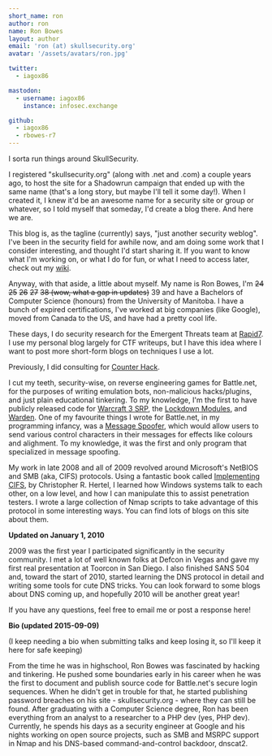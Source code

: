 ```yaml
---
short_name: ron
author: ron
name: Ron Bowes
layout: author
email: 'ron (at) skullsecurity.org'
avatar: '/assets/avatars/ron.jpg'

twitter: 
  - iagox86

mastodon: 
  - username: iagox86
    instance: infosec.exchange

github:
  - iagox86
  - rbowes-r7
---
```


I sorta run things around SkullSecurity.

<!--more-->

I registered "skullsecurity.org" (along with .net and .com) a couple years ago, to host the site for a Shadowrun campaign that ended up with the same name (that's a long story, but maybe I'll tell it some day!). When I created it, I knew it'd be an awesome name for a security site or group or whatever, so I told myself that someday, I'd create a blog there. And here we are.

This blog is, as the tagline (currently) says, "just another security weblog". I've been in the security field for awhile now, and am doing some work that I consider interesting, and thought I'd start sharing it. If you want to know what I'm working on, or what I do for fun, or what I need to access later, check out my <a title="Wiki" href="http://www.skullsecurity.org/wiki">wiki</a>.

Anyway, with that aside, a little about myself. My name is Ron Bowes, I'm <s>24</s> <s>25</s> <s>26</s> <s>27</s> <s>38 (wow, what a gap in updates)</s> 39 and have a Bachelors of Computer Science (honours) from the University of Manitoba. I have a bunch of expired certifications, I've worked at big companies (like Google), moved from Canada to the US, and have had a pretty cool life.

These days, I do security research for the Emergent Threats team at <a href="https://rapid7.com">Rapid7</a>. I use my personal blog largely for CTF writeups, but I have this idea where I want to post more short-form blogs on techniques I use a lot.

Previously, I did consulting for <a href="https://counterhack.com">Counter Hack</a>.

I cut my teeth, security-wise, on reverse engineering games for Battle.net, for the purposes of writing emulation bots, non-malicious hacks/plugins, and just plain educational tinkering. To my knowledge, I'm the first to have publicly released code for <a href="http://www.skullsecurity.org/wiki/index.php/SRP">Warcraft 3 SRP</a>, the <a href="http://www.skullsecurity.org/wiki/index.php/Lockdown">Lockdown Modules</a>, and <a href="http://www.skullsecurity.org/wiki/index.php/Starcraft_Warden">Warden</a>. One of my favourite things I wrote for Battle.net, in my programming infancy, was a <a href="http://www.skullsecurity.org/wiki/index.php/MessageSpoofer">Message Spoofer</a>, which would allow users to send various control characters in their messages for effects like colours and alighment. To my knowledge, it was the first and only program that specialized in message spoofing.

My work in late 2008 and all of 2009 revolved around Microsoft's NetBIOS and SMB (aka, CIFS) protocols. Using a fantastic book called <a href="http://www.ubiqx.org/cifs/">Implementing CIFS</a>, by Christopher R. Hertel, I learned how Windows systems talk to each other, on a low level, and how I can manipulate this to assist penetration testers. I wrote a large collection of Nmap scripts to take advantage of this protocol in some interesting ways. You can find lots of blogs on this site about them.

<strong>Updated on January 1, 2010</strong>

2009 was the first year I participated significantly in the security community.
I met a lot of well known folks at Defcon in Vegas and gave my first real presentation at Toorcon in San Diego. I also finished SANS 504 and, toward the start of 2010, started learning the DNS protocol in detail and writing some tools for cute DNS tricks. You can look forward to some blogs about DNS coming up, and hopefully 2010 will be another great year!

If you have any questions, feel free to email me or post a response here!

<strong>Bio (updated 2015-09-09)</strong>

(I keep needing a bio when submitting talks and keep losing it, so I'll keep it
here for safe keeping)

From the time he was in highschool, Ron Bowes was fascinated by hacking and
tinkering. He pushed some boundaries early in his career when he was the first to document and publish source code for Battle.net's secure login sequences. When he didn't get in trouble for that, he started publishing password breaches on his site - skullsecurity.org - where they can still be found. After graduating with a Computer Science degree, Ron has been everything from an analyst to a researcher to a PHP dev (yes, PHP dev). Currently, he spends his days as a security engineer at Google and his nights working on open source projects, such as SMB and MSRPC support in Nmap and his DNS-based command-and-control backdoor, dnscat2.
